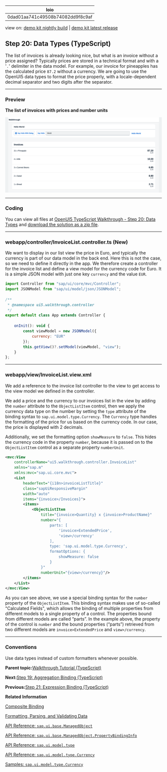 <!-- loio0dad01aa741c49508b74082dd9f8c9af -->

| loio |
| -----|
| 0dad01aa741c49508b74082dd9f8c9af |

<div id="loio">

view on: [demo kit nightly build](https://sdk.openui5.org/nightly/#/topic/0dad01aa741c49508b74082dd9f8c9af) | [demo kit latest release](https://sdk.openui5.org/topic/0dad01aa741c49508b74082dd9f8c9af)</div>

## Step 20: Data Types \(TypeScript\)

The list of invoices is already looking nice, but what is an invoice without a price assigned? Typically prices are stored in a technical format and with a '`.`' delimiter in the data model. For example, our invoice for pineapples has the calculated price `87.2` without a currency. We are going to use the OpenUI5 data types to format the price properly, with a locale-dependent decimal separator and two digits after the separator.

***

### Preview

  
  
**The list of invoices with prices and number units**

![The graphic has an explanatory text.](images/loiodc9e919119564ddab78b8d0550ecfa9b_LowRes.png "The list of invoices with prices and number units")

***

<a name="loio0dad01aa741c49508b74082dd9f8c9af__section_wqj_flk_syb"/>

### Coding

You can view all files at [OpenUI5 TypeScript Walkthrough - Step 20: Data Types](https://github.com/sap-samples/ui5-typescript-walkthrough/tree/main/steps/20) and [download the solution as a zip file](https://sap-samples.github.io/ui5-typescript-walkthrough/ui5-typescript-walkthrough-step-20.zip).

***

<a name="loio0dad01aa741c49508b74082dd9f8c9af__section_ol1_zfz_nzb"/>

### webapp/controller/InvoiceList.controller.ts \(New\)

We want to display in our list view the price in Euro, and typically the currency is part of our data model in the back end. Here this is not the case, so we need to define it directly in the app. We therefore create a controller for the invoice list and define a view model for the currency code for Euro. It is a simple JSON model with just one key `currency` and the value `EUR`.

```js
import Controller from "sap/ui/core/mvc/Controller";
import JSONModel from "sap/ui/model/json/JSONModel";

/**
 * @namespace ui5.walkthrough.controller
 */
export default class App extends Controller {
    
    onInit(): void {
        const viewModel = new JSONModel({
            currency: "EUR"
        });
        this.getView()?.setModel(viewModel, "view");        
    } 
};
```

***

<a name="loio0dad01aa741c49508b74082dd9f8c9af__section_xqj_flk_syb"/>

### webapp/view/InvoiceList.view.xml

We add a reference to the invoice list controller to the view to get access to the view model we defined in the controller.

We add a price and the currency to our invoices list in the view by adding the `number` attribute to the `ObjectListItem` control, then we apply the currency data type on the number by setting the `type` attribute of the binding syntax to `sap.ui.model.type.Currency`. The `Currency` type handles the formatting of the price for us based on the currency code. In our case, the price is displayed with 2 decimals.

Additionally, we set the formatting option `showMeasure` to `false`. This hides the currency code in the property `number`, because it is passed on to the `ObjectListItem` control as a separate property `numberUnit`.

```xml
<mvc:View
    controllerName="ui5.walkthrough.controller.InvoiceList"
    xmlns="sap.m"
    xmlns:mvc="sap.ui.core.mvc">
    <List
        headerText="{i18n>invoiceListTitle}"
        class="sapUiResponsiveMargin"
        width="auto"
        items="{invoice>/Invoices}">
        <items>
            <ObjectListItem
                title="{invoice>Quantity} x {invoice>ProductName}"
                number="{
                    parts: [
                        'invoice>ExtendedPrice',
                        'view>/currency'
                    ],
                    type: 'sap.ui.model.type.Currency',
                    formatOptions: {
                        showMeasure: false
                    }
                }"
                numberUnit="{view>/currency}"/>
        </items>
    </List>
</mvc:View>
```

As you can see above, we use a special binding syntax for the `number` property of the `ObjectListItem`. This binding syntax makes use of so-called "Calculated Fields", which allows the binding of multiple properties from different models to a single property of a control. The properties bound from different models are called “parts”. In the example above, the property of the control is `number` and the bound properties \(“parts”\) retrieved from two different models are `invoice>ExtendedPrice` and `view>/currency`.

***

### Conventions

Use data types instead of custom formatters whenever possible.

**Parent topic:**[Walkthrough Tutorial \(TypeScript\)](Walkthrough_Tutorial_TypeScript_dad1905.md "In this tutorial we'll introduce you to all major development paradigms of OpenUI5. We'll demonstrate the use of TypeScript with OpenUI5 and highlight the specific characteristics of this approach.")

**Next:**[Step 19: Aggregation Binding \(TypeScript\)](Step_19_Aggregation_Binding_TypeScript_24580fb.md "Now that we have established a good structure for our app, it's time to add some more functionality. We start exploring more features of data binding by adding some invoice data in JSON format that we display in a list below the panel.")

**Previous:**[Step 21: Expression Binding \(TypeScript\)](Step_21_Expression_Binding_TypeScript_8d67ba2.md "Sometimes the predefined types of OpenUI5 are not flexible enough and you want to do a simple calculation or formatting in the view - that is where expressions are really helpful. We use them to format our price according to the current number in the data model.")

**Related Information**  


[Composite Binding](Composite_Binding_a2fe8e7.md "Calculated fields enable the binding of multiple properties in different models to a single property of a control.")

[Formatting, Parsing, and Validating Data](Formatting_Parsing_and_Validating_Data_07e4b92.md "Data that is presented on the UI often has to be converted so that is human readable and fits to the locale of the user. On the other hand, data entered by the user has to be parsed and validated to be understood by the data source. For this purpose, you use formatters and data types.")

[API Reference: `sap.ui.base.ManagedObject`](https://sdk.openui5.org/api/sap.ui.base.ManagedObject)

[API Reference: `sap.ui.base.ManagedObject.PropertyBindingInfo`](https://sdk.openui5.org/api/sap.ui.base.ManagedObject.PropertyBindingInfo)

[API Reference: `sap.ui.model.type`](https://sdk.openui5.org/api/sap.ui.model.type)

[API Reference: `sap.ui.model.type.Currency`](https://sdk.openui5.org/api/sap.ui.model.type.Currency)

[Samples: `sap.ui.model.type.Currency` ](https://sdk.openui5.org/entity/sap.ui.model.type.Currency)

